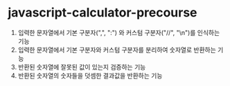 # javascript-calculator-precourse

<!-- 기능 구현 및 커밋 순서 -->
1. 입력한 문자열에서 기본 구분자(",", ":") 와 커스텀 구분자("//", "\n")를 인식하는 기능
2. 입력한 문자열에서 기본 구분자와 커스텀 구분자를 분리하여 숫자열로 반환하는 기능
3. 반환된 숫자열에 잘못된 값이 있는지 검증하는 기능
4. 반환된 숫자열의 숫자들을 덧셈한 결과값을 반환하는 기능